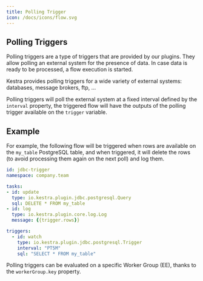 ```yaml
---
title: Polling Trigger
icon: /docs/icons/flow.svg
---
```


## Polling Triggers

Polling triggers are a type of triggers that are provided by our plugins. They allow polling an external system for the presence of data. In case data is ready to be processed, a flow execution is started.

Kestra provides polling triggers for a wide variety of external systems: databases, message brokers, ftp, ...

Polling triggers will poll the external system at a fixed interval defined by the `interval` property, the triggered flow will have the outputs of the polling trigger available on the `trigger` variable.

## Example
For example, the following flow will be triggered when rows are available on the `my_table` PostgreSQL table, and when triggered, it will delete the rows (to avoid processing them again on the next poll) and log them.

```yaml
id: jdbc-trigger
namespace: company.team

tasks:
- id: update
  type: io.kestra.plugin.jdbc.postgresql.Query
  sql: DELETE * FROM my_table
- id: log
  type: io.kestra.plugin.core.log.Log
  message: {{trigger.rows}}

triggers:
  - id: watch
    type: io.kestra.plugin.jdbc.postgresql.Trigger
    interval: "PT5M"
    sql: "SELECT * FROM my_table"
```


Polling triggers can be evaluated on a specific Worker Group (EE), thanks to the `workerGroup.key` property.
